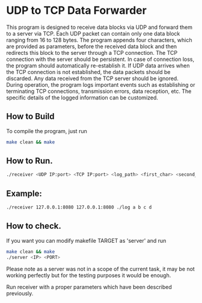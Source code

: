 # UDP to TCP Data Forwarder

This program is designed to receive data blocks via UDP and forward them to a server via TCP. Each UDP packet can contain only one data block ranging from 16 to 128 bytes. The program appends four characters, which are provided as parameters, before the received data block and then redirects this block to the server through a TCP connection. The TCP connection with the server should be persistent. In case of connection loss, the program should automatically re-establish it. If UDP data arrives when the TCP connection is not established, the data packets should be discarded. Any data received from the TCP server should be ignored. During operation, the program logs important events such as establishing or terminating TCP connections, transmission errors, data reception, etc. The specific details of the logged information can be customized.

## How to Build 

To compile the program, just run

```bash
make clean && make
```

## How to Run.
```bash
./receiver <UDP IP:port> <TCP IP:port> <log_path> <first_char> <second_char> <third_char> <forth_char>
```

## Example:
```bash
./receiver 127.0.0.1:8080 127.0.0.1:8080 ./log a b c d
```

## How to check.
If you want you can modify makefile TARGET as 'server' and run 
```bash
make clean && make 
./server <IP> <PORT>
```
Please note as a server was not in a scope of the current task, it may be not working perfectly but for the testing purposes it would be enough.

Run receiver with a proper parameters which have been described previously. 
